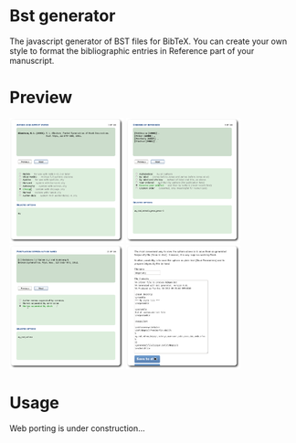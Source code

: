Bst generator
=============

The javascript generator of BST files for BibTeX.
You can create your own style to format the bibliographic entries in Reference part of your manuscript.

Preview
=======

<img src="./images/s1.png" width="200">
<img src="./images/s2.png" width="200">
<img src="./images/s3.png" width="200">
<img src="./images/s4.png" width="200">


Usage
===================

Web porting is under construction...
